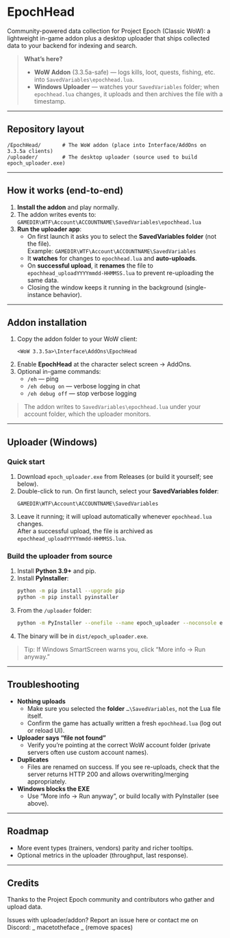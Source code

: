 # EpochHead

Community-powered data collection for Project Epoch (Classic WoW): a lightweight in-game addon plus a desktop uploader that ships collected data to your backend for indexing and search.

> **What’s here?**
>
> - **WoW Addon** (3.3.5a-safe) — logs kills, loot, quests, fishing, etc. into `SavedVariables\epochhead.lua`.
> - **Windows Uploader** — watches your `SavedVariables` folder; when `epochhead.lua` changes, it uploads and then archives the file with a timestamp.

---

## Repository layout

```
/EpochHead/       # The WoW addon (place into Interface/AddOns on 3.3.5a clients)
/uploader/        # The desktop uploader (source used to build epoch_uploader.exe)
```

---

## How it works (end-to-end)

1. **Install the addon** and play normally.
2. The addon writes events to:  
   `GAMEDIR\WTF\Account\ACCOUNTNAME\SavedVariables\epochhead.lua`
3. **Run the uploader app**:
   - On first launch it asks you to select the **SavedVariables folder** (not the file).  
     Example: `GAMEDIR\WTF\Account\ACCOUNTNAME\SavedVariables`
   - It **watches** for changes to `epochhead.lua` and **auto-uploads**.
   - On **successful upload**, it **renames** the file to `epochhead_uploadYYYYmmdd-HHMMSS.lua` to prevent re-uploading the same data.
   - Closing the window keeps it running in the background (single-instance behavior).

---

## Addon installation

1. Copy the addon folder to your WoW client:
   ```
   <WoW 3.3.5a>\Interface\AddOns\EpochHead
   ```
2. Enable **EpochHead** at the character select screen → AddOns.
3. Optional in-game commands:
   - `/eh` — ping
   - `/eh debug on` — verbose logging in chat
   - `/eh debug off` — stop verbose logging

> The addon writes to `SavedVariables\epochhead.lua` under your account folder, which the uploader monitors.

---

## Uploader (Windows)

### Quick start

1. Download `epoch_uploader.exe` from Releases (or build it yourself; see below).
2. Double-click to run. On first launch, select your **SavedVariables folder**:
   ```
   GAMEDIR\WTF\Account\ACCOUNTNAME\SavedVariables
   ```
3. Leave it running; it will upload automatically whenever `epochhead.lua` changes.  
   After a successful upload, the file is archived as `epochhead_uploadYYYYmmdd-HHMMSS.lua`.

### Build the uploader from source

1. Install **Python 3.9+** and pip.
2. Install **PyInstaller**:
   ```bash
   python -m pip install --upgrade pip
   python -m pip install pyinstaller
   ```
3. From the `/uploader` folder:
   ```bash
   python -m PyInstaller --onefile --name epoch_uploader --noconsole epoch_uploader.py
   ```
4. The binary will be in `dist/epoch_uploader.exe`.

> Tip: If Windows SmartScreen warns you, click “More info → Run anyway.”

---

## Troubleshooting

- **Nothing uploads**  
  - Make sure you selected the **folder** `…\SavedVariables`, not the Lua file itself.  
  - Confirm the game has actually written a fresh `epochhead.lua` (log out or reload UI).
- **Uploader says “file not found”**  
  - Verify you’re pointing at the correct WoW account folder (private servers often use custom account names).
- **Duplicates**  
  - Files are renamed on success. If you see re-uploads, check that the server returns HTTP 200 and allows overwriting/merging appropriately.
- **Windows blocks the EXE**  
  - Use “More info → Run anyway”, or build locally with PyInstaller (see above).

---

## Roadmap

- More event types (trainers, vendors) parity and richer tooltips.
- Optional metrics in the uploader (throughput, last response).

---

## Credits

Thanks to the Project Epoch community and contributors who gather and upload data.

Issues with uploader/addon? Report an issue here or contact me on Discord: _ macetotheface _ (remove spaces)
